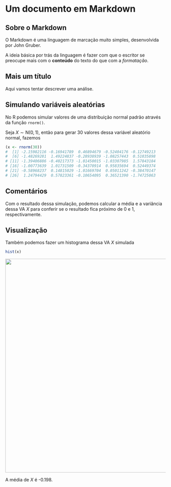 # Um documento em Markdown

## Sobre o Markdown

O Markdown é uma linguagem de marcação muito simples, desenvolvida por
John Gruber.

A ideia básica por trás da linguagem é fazer com que o escritor se
preocupe mais com o **conteúdo** do texto do que com a *formatação*.

## Mais um título

Aqui vamos tentar descrever uma análise.

## Simulando variáveis aleatórias

No R podemos simular valores de uma distribuição normal padrão através
da função `rnorm()`.

Seja $X \sim \text{N}(0,1)$, então para gerar 30 valores dessa variável
aleatório normal, fazemos


```r
(x <- rnorm(30))
#  [1] -2.15982116 -0.16941789  0.46894679 -0.52404176 -0.12749213
#  [6] -1.48269281  1.49224837 -0.28938939 -1.08257443  0.51035898
# [11] -1.39406886 -0.40217373 -1.01450015 -1.03307985  1.57843184
# [16] -1.00773639  1.01731509 -0.34370914  0.95835694  0.52449374
# [21] -0.58968237  0.14815029 -1.01669704  0.05011242 -0.38470147
# [26]  1.24794429  0.57823361 -0.10654095  0.36521390 -1.74725063
```

## Comentários

Com o resultado dessa simulação, podemos calcular a média e a variância
dessa VA $X$ para conferir se o resultado fica próximo de 0 e 1,
respectivamente.

## Visualização

Também podemos fazer um histograma dessa VA $X$ simulada


```r
hist(x)
```

<img src="documentos-dinamicos_files/figure-html/unnamed-chunk-11-1.png" width="672" />

A média de $X$ é -0.198.
